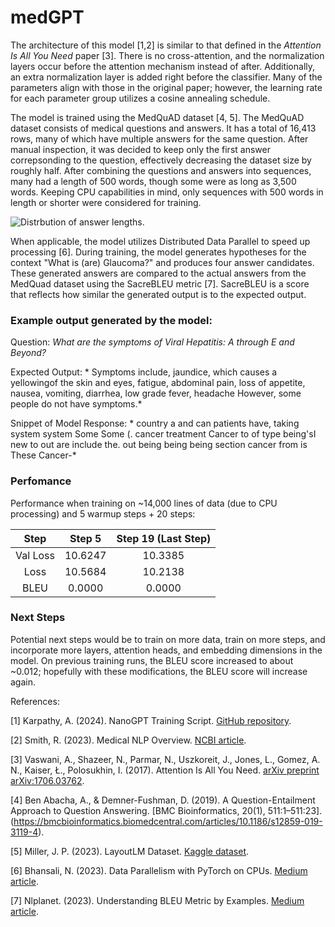 # medGPT

The architecture of this model [1,2] is similar to that defined in the *Attention Is All You Need* paper [3]. There is no cross-attention, and the normalization layers occur before the attention mechanism instead of after. Additionally, an extra normalization layer is added right before the classifier. Many of the parameters align with those in the original paper; however, the learning rate for each parameter group utilizes a cosine annealing schedule. 

The model is trained using the MedQuAD dataset [4, 5]. The MedQuAD dataset consists of medical questions and answers. It has a total of 16,413 rows, many of which have multiple answers for the same question. After manual inspection, it was decided to keep only the first answer correpsonding to the question, effectively decreasing the dataset size by roughly half. After combining the questions and answers into sequences, many had a length of 500 words, though some were as long as 3,500 words. Keeping CPU capabilities in mind, only sequences with 500 words in length or shorter were considered for training.

![Distrbution of answer lengths.](https://raw.githubusercontent.com/shannonrumsey/medGPT/Figure_1.png)

When applicable, the model utilizes Distributed Data Parallel to speed up processing [6]. During training, the model generates hypotheses for the context "What is (are) Glaucoma?" and produces four answer candidates. These generated answers are compared to the actual answers from the MedQuad dataset using the SacreBLEU metric [7]. SacreBLEU is a score that reflects how similar the generated output is to the expected output. 

### Example output generated by the model:

Question: *What are the symptoms of Viral Hepatitis: A through E and Beyond?*

Expected Output: * Symptoms include, jaundice, which causes a yellowingof the skin and eyes, fatigue, abdominal pain, loss of appetite, nausea, vomiting, diarrhea, low grade fever, headache However, some people do not have symptoms.*

Snippet of Model Response: * country a and can patients have, taking system system Some Some (. cancer treatment Cancer to of type being'sI new to out are include the. out being being being section cancer from is These Cancer-*


### Perfomance 

Performance when training on ~14,000 lines of data (due to CPU processing) and 5 warmup steps + 20 steps:

| Step | Step 5   | Step 19 (Last Step) |
| :---:   | :---: | :---: |
| Val Loss | 10.6247  | 10.3385 |
| Loss | 10.5684   | 10.2138  |
| BLEU | 0.0000 | 0.0000 |

### Next Steps

Potential next steps would be to train on more data, train on more steps, and incorporate more layers, attention heads, and embedding dimensions in the model. On previous training runs, the BLEU score increased to about ~0.012; hopefully with these modifications, the BLEU score will increase again.

References:

[1] Karpathy, A. (2024). NanoGPT Training Script. [GitHub repository](https://github.com/karpathy/build-nanogpt/blob/master/train_gpt2.py).

[2] Smith, R. (2023). Medical NLP Overview. [NCBI article](https://www.ncbi.nlm.nih.gov/pmc/articles/PMC10654385/).

[3] Vaswani, A., Shazeer, N., Parmar, N., Uszkoreit, J., Jones, L., Gomez, A. N., Kaiser, Ł., Polosukhin, I. (2017). Attention Is All You Need. [arXiv preprint arXiv:1706.03762](https://arxiv.org/pdf/1706.03762).

[4] Ben Abacha, A., & Demner-Fushman, D. (2019). A Question-Entailment Approach to Question Answering. [BMC Bioinformatics, 20(1), 511:1–511:23].(https://bmcbioinformatics.biomedcentral.com/articles/10.1186/s12859-019-3119-4).

[5] Miller, J. P. (2023). LayoutLM Dataset. [Kaggle dataset](https://www.kaggle.com/datasets/jpmiller/layoutlm/data).

[6] Bhansali, N. (2023). Data Parallelism with PyTorch on CPUs. [Medium article](https://medium.com/@nishantbhansali80/data-parallel-with-pytorch-on-cpus-3e89312db6c0).

[7] Nlplanet. (2023). Understanding BLEU Metric by Examples. [Medium article](https://medium.com/nlplanet/two-minutes-nlp-learn-the-bleu-metric-by-examples-df015ca73a86).







